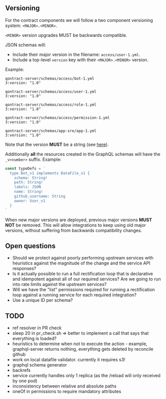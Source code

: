 ## Versioning

For the contract components we will follow a two component versioning system:
`<MAJOR>.<MINOR>`.

`<MINOR>` version upgrades MUST be backwards compatible.

JSON schemas will:

- Include their major version in the filename: `access/user-1.yml`.
- Include a top-level `version` key with their `<MAJOR>.<MINOR>` version.

Example:

```
qontract-server/schemas/access/bot-1.yml
3:version: "1.0"

qontract-server/schemas/access/user-1.yml
3:version: "1.0"

qontract-server/schemas/access/role-1.yml
3:version: "1.0"

qontract-server/schemas/access/permission-1.yml
3:version: "1.0"

qontract-server/schemas/app-sre/app-1.yml
3:version: "1.0"
```

Note that the version **MUST** be a string (see
[here](<https://github.com/app-sre/qontract-server/blob/beb70a68334f49581c3656e2a223998965ee19c1/schemas/common-1.json#L16-L19>)).

Additionally **all** the resources created in the GraphQL schemas will have the
`_v<number>` suffix. Example:

```js
const typeDefs = `
  type Bot_v1 implements DataFile_v1 {
    schema: String!
    path: String!
    labels: JSON
    name: String!
    github_username: String
    owner: User_v1
  }
`
```

When new major versions are deployed, previous major versions **MUST NOT** be
removed. This will allow integrations to keep using old major versions, without
suffering from backwards compatibility changes.


## Open questions

- Should we protect against poorly performing upstream services with heuristics
  against the magnitude of the change and the service API responses?
- Is it actually possible to run a full rectification loop that is declarative
  and idempotent against all of our required services? Are we going to run into
  rate limits against the upstream services?
- Will we have the "list" permissions required for running a rectification loop
  against a running service for each required integration?
- Use a unique ID per schema?

## TODO

- ref resolver in PR check
- sleep 20 in pr_check.sh => better to implement a call that says that
  everything is loaded?
- heuristics to determine when not to execute the action - example,
  graphql-server returns nothing, everything gets deleted by reconcile github
- work on local datafile validator. currently it requires s3!
- graphql schema generator
- backrefs
- service currently handles only 1 replica (as the /reload will only received by one pod)
- inconsistency between relative and absolute paths
- oneOf in permissions to require mandatory attributes

